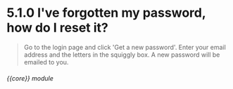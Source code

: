 # 5.1.0    I've forgotten my password, how do I reset it?

> Go to the login page and click 'Get a new password'. Enter your email address and the letters in the squiggly box. A new password will be emailed to you. 

 

###### {{core}} module

